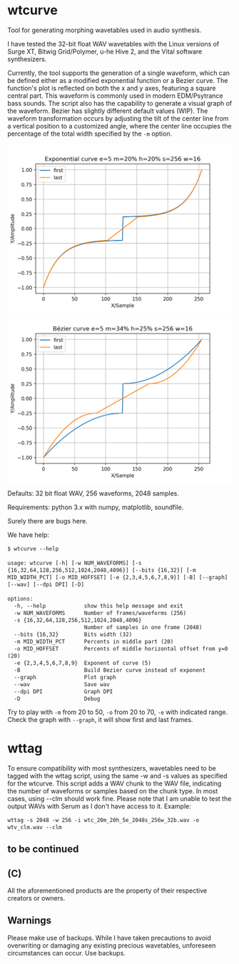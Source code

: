 # wtcurve

Tool for generating morphing wavetables used in audio synthesis.

I have tested the 32-bit float WAV wavetables with the Linux versions of Surge XT, Bitwig Grid/Polymer, u-he Hive 2, and the Vital software synthesizers.

Currently, the tool supports the generation of a single waveform, which can be defined either as a modified exponential function or a Bezier curve. The function's plot is reflected on both the x and y axes, featuring a square central part. This waveform is commonly used in modern EDM/Psytrance bass sounds. The script also has the capability to generate a visual graph of the waveform. Bezier has slightly different default values (WIP). The waveform transformation occurs by adjusting the tilt of the center line from a vertical position to a customized angle, where the center line occupies the percentage of the total width specified by the `-m` option.

![Default exponential waveforms](images/graph_exp.png)
![Default Bézier waveforms](images/graph_bezier.png)


Defaults: 32 bit float WAV, 256 waveforms, 2048 samples.

Requirements: python 3.x with numpy, matplotlib, soundfile.

Surely there are bugs here.

We have help:

```text
$ wtcurve --help

usage: wtcurve [-h] [-w NUM_WAVEFORMS] [-s {16,32,64,128,256,512,1024,2048,4096}] [--bits {16,32}] [-m MID_WIDTH_PCT] [-o MID_HOFFSET] [-e {2,3,4,5,6,7,8,9}] [-B] [--graph] [--wav] [--dpi DPI] [-D]

options:
  -h, --help            show this help message and exit
  -w NUM_WAVEFORMS      Number of frames/waveforms (256)
  -s {16,32,64,128,256,512,1024,2048,4096}
                        Number of samples in one frame (2048)
  --bits {16,32}        Bits width (32)
  -m MID_WIDTH_PCT      Percents in middle part (20)
  -o MID_HOFFSET        Percents of middle horizontal offset from y=0 (20)
  -e {2,3,4,5,6,7,8,9}  Exponent of curve (5)
  -B                    Build Bezier curve instead of exponent
  --graph               Plot graph
  --wav                 Save wav
  --dpi DPI             Graph DPI
  -D                    Debug
```

Try to play with `-m` from 20 to 50, `-o` from 20 to 70, `-e` with indicated range. Check the graph with `--graph`, it will show first and last frames.

# wttag

To ensure compatibility with most synthesizers, wavetables need to be tagged with the wttag script, using the same -w and -s values as specified for the wtcurve. This script adds a WAV chunk to the WAV file, indicating the number of waveforms or samples based on the chunk type. In most cases, using --clm should work fine. Please note that I am unable to test the output WAVs with Serum as I don't have access to it. Example:

```text
wttag -s 2048 -w 256 -i wtc_20m_20h_5e_2048s_256w_32b.wav -o wtv_clm.wav --clm
```

## to be continued

## (C)

All the aforementioned products are the property of their respective creators or owners.

## Warnings

Please make use of backups. While I have taken precautions to avoid overwriting or damaging any existing precious wavetables, unforeseen circumstances can occur. Use backups.
